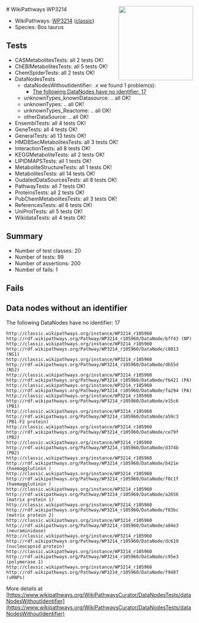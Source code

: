 <img style="float: right; width: 200px" src="https://upload.wikimedia.org/wikipedia/commons/thumb/8/83/Wplogo_with_text_500.png/640px-Wplogo_with_text_500.png" />
# WikiPathways WP3214

* WikiPathways: [WP3214](https://wikipathways.org/pathways/WP3214) ([classic](https://classic.wikipathways.org/instance/WP3214))
* Species: Bos taurus
## Tests
* CASMetabolitesTests: all 2 tests OK!
* ChEBIMetabolitesTests: all 5 tests OK!
* ChemSpiderTests: all 2 tests OK!
* DataNodesTests
    * dataNodesWithoutIdentifier: .x we found 1 problem(s):
        * [The following DataNodes have no identifier: 17](#8792c497)
    * unknownTypes_knownDatasource: .. all OK!
    * unknownTypes: .. all OK!
    * unknownTypes_Reactome: .. all OK!
    * otherDataSource: .. all OK!
* EnsemblTests: all 4 tests OK!
* GeneTests: all 4 tests OK!
* GeneralTests: all 13 tests OK!
* HMDBSecMetabolitesTests: all 3 tests OK!
* InteractionTests: all 8 tests OK!
* KEGGMetaboliteTests: all 2 tests OK!
* LIPIDMAPSTests: all 1 tests OK!
* MetaboliteStructureTests: all 1 tests OK!
* MetabolitesTests: all 14 tests OK!
* OudatedDataSourcesTests: all 8 tests OK!
* PathwayTests: all 7 tests OK!
* ProteinsTests: all 2 tests OK!
* PubChemMetabolitesTests: all 3 tests OK!
* ReferencesTests: all 6 tests OK!
* UniProtTests: all 5 tests OK!
* WikidataTests: all 4 tests OK!


## Summary

* Number of test classes: 20
* Number of tests: 99
* Number of assertions: 200
* Number of fails: 1

## Fails

<a name="8792c497" />

## Data nodes without an identifier

The following DataNodes have no identifier: 17
```
http://classic.wikipathways.org/instance/WP3214_r105960 http://rdf.wikipathways.org/Pathway/WP3214_r105960/DataNode/bff43 (NP)
http://classic.wikipathways.org/instance/WP3214_r105960 http://rdf.wikipathways.org/Pathway/WP3214_r105960/DataNode/c8013 (NS1)
http://classic.wikipathways.org/instance/WP3214_r105960 http://rdf.wikipathways.org/Pathway/WP3214_r105960/DataNode/db55d (NS2)
http://classic.wikipathways.org/instance/WP3214_r105960 http://rdf.wikipathways.org/Pathway/WP3214_r105960/DataNode/f6421 (PA)
http://classic.wikipathways.org/instance/WP3214_r105960 http://rdf.wikipathways.org/Pathway/WP3214_r105960/DataNode/fa294 (PA)
http://classic.wikipathways.org/instance/WP3214_r105960 http://rdf.wikipathways.org/Pathway/WP3214_r105960/DataNode/e15c6 (PB1)
http://classic.wikipathways.org/instance/WP3214_r105960 http://rdf.wikipathways.org/Pathway/WP3214_r105960/DataNode/a59c3 (PB1-F2 protein)
http://classic.wikipathways.org/instance/WP3214_r105960 http://rdf.wikipathways.org/Pathway/WP3214_r105960/DataNode/ce79f (PB2)
http://classic.wikipathways.org/instance/WP3214_r105960 http://rdf.wikipathways.org/Pathway/WP3214_r105960/DataNode/d374b (PB2)
http://classic.wikipathways.org/instance/WP3214_r105960 http://rdf.wikipathways.org/Pathway/WP3214_r105960/DataNode/b421e (haemagglutinin )
http://classic.wikipathways.org/instance/WP3214_r105960 http://rdf.wikipathways.org/Pathway/WP3214_r105960/DataNode/f0c1f (haemagglutinin )
http://classic.wikipathways.org/instance/WP3214_r105960 http://rdf.wikipathways.org/Pathway/WP3214_r105960/DataNode/a2656 (matrix protein 1)
http://classic.wikipathways.org/instance/WP3214_r105960 http://rdf.wikipathways.org/Pathway/WP3214_r105960/DataNode/f83bc (matrix protein 2)
http://classic.wikipathways.org/instance/WP3214_r105960 http://rdf.wikipathways.org/Pathway/WP3214_r105960/DataNode/a84e3 (neuraminidase)
http://classic.wikipathways.org/instance/WP3214_r105960 http://rdf.wikipathways.org/Pathway/WP3214_r105960/DataNode/dc619 (nucleocapsid protein)
http://classic.wikipathways.org/instance/WP3214_r105960 http://rdf.wikipathways.org/Pathway/WP3214_r105960/DataNode/c95e3 (polymerase 1)
http://classic.wikipathways.org/instance/WP3214_r105960 http://rdf.wikipathways.org/Pathway/WP3214_r105960/DataNode/f9487 (vRNPs)
```

More details at [https://www.wikipathways.org/WikiPathwaysCurator/DataNodesTests/dataNodesWithoutIdentifier](https://www.wikipathways.org/WikiPathwaysCurator/DataNodesTests/dataNodesWithoutIdentifier)

